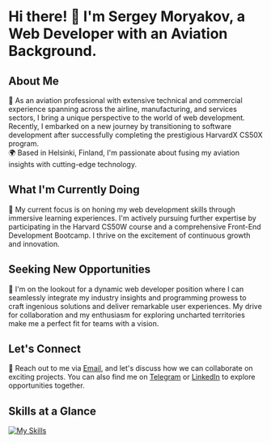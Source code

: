 # Hi there! 👋 I'm Sergey Moryakov, a Web Developer with an Aviation Background.

## About Me

🛫 As an aviation professional with extensive technical and commercial experience spanning across the airline, manufacturing, and services sectors, I bring a unique perspective to the world of web development. Recently, I embarked on a new journey by transitioning to software development after successfully completing the prestigious HarvardX CS50X program.</br>
🌍 Based in Helsinki, Finland, I'm passionate about fusing my aviation insights with cutting-edge technology.

## What I'm Currently Doing

🌱 My current focus is on honing my web development skills through immersive learning experiences. I'm actively pursuing further expertise by participating in the Harvard CS50W course and a comprehensive Front-End Development Bootcamp. I thrive on the excitement of continuous growth and innovation.

## Seeking New Opportunities

🚀 I'm on the lookout for a dynamic web developer position where I can seamlessly integrate my industry insights and programming prowess to craft ingenious solutions and deliver remarkable user experiences. My drive for collaboration and my enthusiasm for exploring uncharted territories make me a perfect fit for teams with a vision.

## Let's Connect

📧 Reach out to me via [Email](mailto:sergey@moryakov.com), and let's discuss how we can collaborate on exciting projects. You can also find me on [Telegram](https://t.me/smoryakov) or [LinkedIn](https://www.linkedin.com/in/sergey-moryakov) to explore opportunities together.

## Skills at a Glance

[![My Skills](https://skillicons.dev/icons?i=vscode,html,css,js,bootstrap,figma,c,py,flask,sqlite,git,github,discord,linkedin)](https://skillicons.dev)

